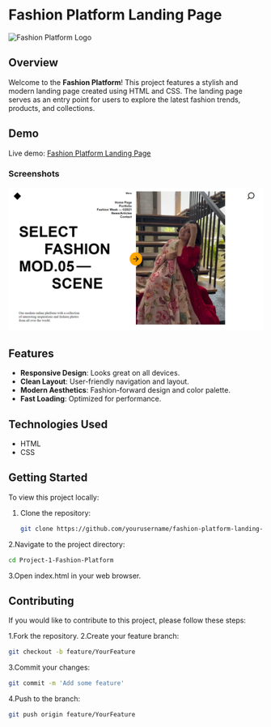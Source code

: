 # Fashion Platform Landing Page

![Fashion Platform Logo](path/to/logo.png)  <!-- Replace with your logo image path -->

## Overview

Welcome to the **Fashion Platform**! This project features a stylish and modern landing page created using HTML and CSS. The landing page serves as an entry point for users to explore the latest fashion trends, products, and collections.

## Demo

Live demo: [Fashion Platform Landing Page](https://piyush-project-1.netlify.app/)  <!-- Replace with your live link -->

### Screenshots

![Screenshot](assets/screenshot.png)  <!-- Replace with your screenshot path -->

## Features

- **Responsive Design**: Looks great on all devices.
- **Clean Layout**: User-friendly navigation and layout.
- **Modern Aesthetics**: Fashion-forward design and color palette.
- **Fast Loading**: Optimized for performance.

## Technologies Used

- HTML
- CSS

## Getting Started

To view this project locally:

1. Clone the repository:
   ```bash
   git clone https://github.com/yourusername/fashion-platform-landing-page.git

   ```
2.Navigate to the project directory:
```bash
cd Project-1-Fashion-Platform
```
3.Open index.html in your web browser.

## Contributing
If you would like to contribute to this project, please follow these steps:

1.Fork the repository.
2.Create your feature branch:
```bash
git checkout -b feature/YourFeature
```
3.Commit your changes:
```bash
git commit -m 'Add some feature'
```
4.Push to the branch:
```bash
git push origin feature/YourFeature
```
